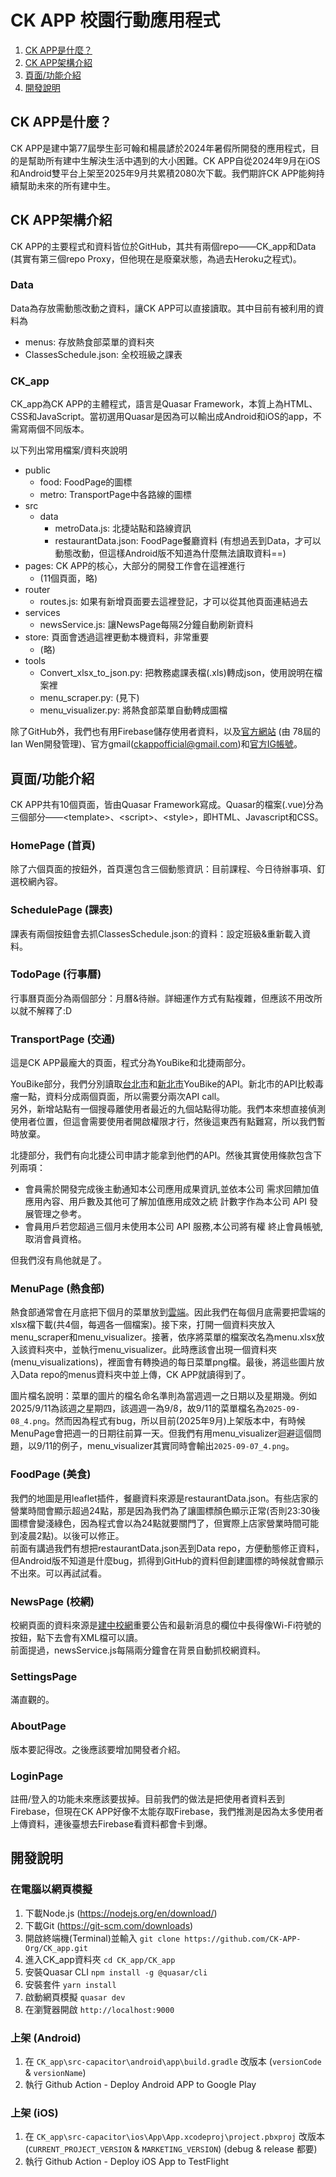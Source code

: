 # CK APP 校園行動應用程式
1. [CK APP是什麼？](#ck-app是什麼)
2. [CK APP架構介紹](#ck-app架構介紹)
3. [頁面/功能介紹](#頁面功能介紹)
4. [開發說明](#開發說明)

## CK APP是什麼？
CK APP是建中第77屆學生彭可翰和楊晨諺於2024年暑假所開發的應用程式，目的是幫助所有建中生解決生活中遇到的大小困難。CK APP自從2024年9月在iOS和Android雙平台上架至2025年9月共累積2080次下載。我們期許CK APP能夠持續幫助未來的所有建中生。

## CK APP架構介紹
CK APP的主要程式和資料皆位於GitHub，其共有兩個repo——CK_app和Data (其實有第三個repo Proxy，但他現在是廢棄狀態，為過去Heroku之程式)。
### Data
Data為存放需動態改動之資料，讓CK APP可以直接讀取。其中目前有被利用的資料為
- menus: 存放熱食部菜單的資料夾
- ClassesSchedule.json: 全校班級之課表
### CK_app
CK_app為CK APP的主體程式，語言是Quasar Framework，本質上為HTML、CSS和JavaScript。當初選用Quasar是因為可以輸出成Android和iOS的app，不需寫兩個不同版本。

以下列出常用檔案/資料夾說明
- public
	- food: FoodPage的圖標
	- metro: TransportPage中各路線的圖標
- src
	- data
		- metroData.js: 北捷站點和路線資訊
		- restaurantData.json: FoodPage餐廳資料 (有想過丟到Data，才可以動態改動，但這樣Android版不知道為什麼無法讀取資料\==)
- pages: CK APP的核心，大部分的開發工作會在這裡進行
	- (11個頁面，略)
- router
	- routes.js: 如果有新增頁面要去這裡登記，才可以從其他頁面連結過去
- services
	- newsService.js: 讓NewsPage每隔2分鐘自動刷新資料
- store: 頁面會透過這裡更動本機資料，非常重要
	- (略)
- tools
	- Convert_xlsx_to_json.py: 把教務處課表檔(.xls)轉成json，使用說明在檔案裡
	- menu_scraper.py: (見下)
	- menu_visualizer.py: 將熱食部菜單自動轉成圖檔

除了GitHub外，我們也有用Firebase儲存使用者資料，以及[官方網站](https://ckapp-tw.web.app/) (由 78屆的Ian Wen開發管理)、官方gmail(ckappofficial@gmail.com)和[官方IG帳號](https://www.instagram.com/ckappofficial/)。

## 頁面/功能介紹
CK APP共有10個頁面，皆由Quasar Framework寫成。Quasar的檔案(.vue)分為三個部分——\<template>、\<script>、\<style>，即HTML、Javascript和CSS。
### HomePage (首頁)
除了六個頁面的按鈕外，首頁還包含三個動態資訊：目前課程、今日待辦事項、釘選校網內容。
### SchedulePage (課表)
課表有兩個按鈕會去抓ClassesSchedule.json:的資料：設定班級&重新載入資料。
### TodoPage (行事曆)
行事曆頁面分為兩個部分：月曆&待辦。詳細運作方式有點複雜，但應該不用改所以就不解釋了:D
### TransportPage (交通)
這是CK APP最龐大的頁面，程式分為YouBike和北捷兩部分。

YouBike部分，我們分別讀取[台北市](https://tcgbusfs.blob.core.windows.net/dotapp/youbike/v2/youbike_immediate.json)和[新北市](https://data.ntpc.gov.tw/openapi/swagger-ui/index.html?configUrl=%2Fapi%2Fv1%2Fopenapi%2Fswagger%2Fconfig&urls.primaryName=%E6%96%B0%E5%8C%97%E5%B8%82%E6%94%BF%E5%BA%9C%E4%BA%A4%E9%80%9A%E5%B1%80%2863%29#/)YouBike的API。新北市的API比較毒瘤一點，資料分成兩個頁面，所以需要分兩次API call。\
另外，新增站點有一個搜尋離使用者最近的九個站點得功能。我們本來想直接偵測使用者位置，但這會需要使用者開啟權限才行，然後這東西有點難寫，所以我們暫時放棄。

北捷部分，我們有向北捷公司申請才能拿到他們的API。然後其實使用條款包含下列兩項：
- 會員需於開發完成後主動通知本公司應用成果資訊,並依本公司
需求回饋加值應用內容、用戶數及其他可了解加值應用成效之統
計數字作為本公司 API 發展管理之參考。
- 會員用戶若您超過三個月未使用本公司 API 服務,本公司將有權
終止會員帳號,取消會員資格。

但我們沒有鳥他就是了。

### MenuPage (熱食部)
熱食部通常會在月底把下個月的菜單放到[雲端](https://drive.google.com/drive/folders/1jZTQNkQVCoDVmMPQaG2Ov_Zwu4o4cmQQ)。因此我們在每個月底需要把雲端的xlsx檔下載(共4個，每週各一個檔案)。接下來，打開一個資料夾放入menu_scraper和menu_visualizer。接著，依序將菜單的檔案改名為menu.xlsx放入該資料夾中，並執行menu_visualizer。此時應該會出現一個資料夾(menu_visualizations)，裡面會有轉換過的每日菜單png檔。最後，將這些圖片放入Data repo的menus資料夾中並上傳，CK APP就讀得到了。

圖片檔名說明：菜單的圖片的檔名命名準則為當週週一之日期以及星期幾。例如2025/9/11為該週之星期四，該週週一為9/8，故9/11的菜單檔名為```2025-09-08_4.png```。然而因為程式有bug，所以目前(2025年9月)上架版本中，有時候MenuPage會把週一的日期往前算一天。但我們有用menu_visualizer迴避這個問題，以9/11的例子，menu_visualizer其實同時會輸出```2025-09-07_4.png```。
### FoodPage (美食)
我們的地圖是用leaflet插件，餐廳資料來源是restaurantData.json。有些店家的營業時間會顯示超過24點，那是因為我們為了讓圖標顏色顯示正常(否則23:30後圖標會變淺綠色，因為程式會以為24點就要關門了，但實際上店家營業時間可能到凌晨2點)。以後可以修正。\
前面有講過我們有想把restaurantData.json丟到Data repo，方便動態修正資料，但Android版不知道是什麼bug，抓得到GitHub的資料但創建圖標的時候就會顯示不出來。可以再試試看。

### NewsPage (校網)
校網頁面的資料來源是[建中校網](https://www.ck.tp.edu.tw/nss/p/index)重要公告和最新消息的欄位中長得像Wi-Fi符號的按鈕，點下去會有XML檔可以讀。\
前面提過，newsService.js每隔兩分鐘會在背景自動抓校網資料。
### SettingsPage
滿直觀的。
### AboutPage
版本要記得改。之後應該要增加開發者介紹。
### LoginPage
註冊/登入的功能未來應該要拔掉。目前我們的做法是把使用者資料丟到Firebase，但現在CK APP好像不太能存取Firebase，我們推測是因為太多使用者上傳資料，連後臺想去Firebase看資料都會卡到爆。

## 開發說明
### 在電腦以網頁模擬
1. 下載Node.js (https://nodejs.org/en/download/)
2. 下載Git (https://git-scm.com/downloads)
3. 開啟終端機(Terminal)並輸入 `git clone https://github.com/CK-APP-Org/CK_app.git`
4. 進入CK_app資料夾 `cd CK_app/CK_app`
5. 安裝Quasar CLI `npm install -g @quasar/cli`
6. 安裝套件 `yarn install`
7. 啟動網頁模擬 `quasar dev`
8. 在瀏覽器開啟 `http://localhost:9000`
### 上架 (Android)
1. 在 `CK_app\src-capacitor\android\app\build.gradle` 改版本 (`versionCode` & `versionName`)
2. 執行 Github Action - Deploy Android APP to Google Play
### 上架 (iOS)
1. 在 `CK_app\src-capacitor\ios\App\App.xcodeproj\project.pbxproj` 改版本 (`CURRENT_PROJECT_VERSION` & `MARKETING_VERSION`) (debug & release 都要)
2. 執行 Github Action - Deploy iOS App to TestFlight

